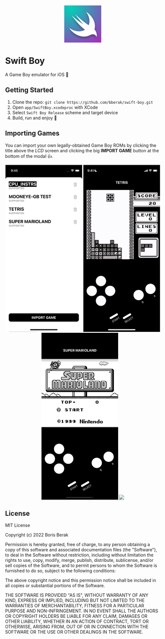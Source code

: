 <p align="center">
  <img src="https://raw.githubusercontent.com/bberak/swift-boy/master/assets/icon.png" alt="Swift Boy" height="120" />
</p>

# Swift Boy

A Game Boy emulator for iOS 📱

## Getting Started

1. Clone the repo: `git clone https://github.com/bberak/swift-boy.git`
2. Open `app/SwiftBoy.xcodeproc` with XCode
3. Select `Swift Boy Release` scheme and target device
4. Build, run and enjoy 🎉

## Importing Games

You can import your own legally-obtained Game Boy ROMs by clicking the title above the *LCD* screen and clicking the big **IMPORT GAME** button at the bottom of the modal 👍.

<p align="center">
    <img src="https://raw.githubusercontent.com/bberak/swift-boy/master/assets/portrait-import-screen.png" width="249" height="540" />
    <img src="https://raw.githubusercontent.com/bberak/swift-boy/master/assets/portrait-tetris-demo.gif" width="249" height="540" />
    <img src="https://raw.githubusercontent.com/bberak/swift-boy/master/assets/portrait-super-marioland-main-screen.png" width="249"  height="540" />
    <img src="https://raw.githubusercontent.com/bberak/swift-boy/master/assets/landscape-super-marioland-demo.gif" height="350" />
</p>

## License

MIT License

Copyright (c) 2022 Boris Berak

Permission is hereby granted, free of charge, to any person obtaining a copy
of this software and associated documentation files (the "Software"), to deal
in the Software without restriction, including without limitation the rights
to use, copy, modify, merge, publish, distribute, sublicense, and/or sell
copies of the Software, and to permit persons to whom the Software is
furnished to do so, subject to the following conditions:

The above copyright notice and this permission notice shall be included in all
copies or substantial portions of the Software.

THE SOFTWARE IS PROVIDED "AS IS", WITHOUT WARRANTY OF ANY KIND, EXPRESS OR
IMPLIED, INCLUDING BUT NOT LIMITED TO THE WARRANTIES OF MERCHANTABILITY,
FITNESS FOR A PARTICULAR PURPOSE AND NON-INFRINGEMENT. IN NO EVENT SHALL THE
AUTHORS OR COPYRIGHT HOLDERS BE LIABLE FOR ANY CLAIM, DAMAGES OR OTHER
LIABILITY, WHETHER IN AN ACTION OF CONTRACT, TORT OR OTHERWISE, ARISING FROM,
OUT OF OR IN CONNECTION WITH THE SOFTWARE OR THE USE OR OTHER DEALINGS IN THE
SOFTWARE.